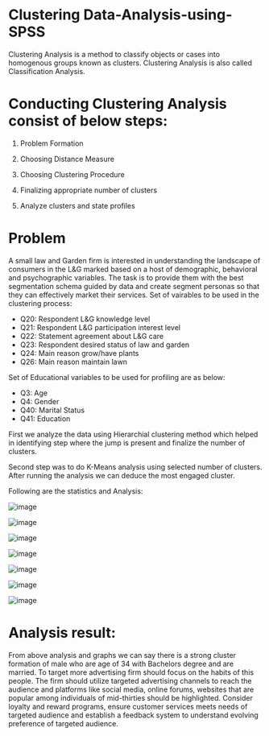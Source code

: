 # Clustering Data-Analysis-using-SPSS
Clustering Analysis is a method to classify objects or cases into homogenous groups known as clusters. Clustering Analysis is also called Classification Analysis.

# Conducting Clustering Analysis consist of below steps:
1) Problem Formation

2) Choosing Distance Measure

3) Choosing Clustering Procedure

4) Finalizing appropriate number of clusters

5) Analyze clusters and state profiles

# Problem
A small law and Garden firm is interested in understanding the landscape of consumers in the L&G marked based on a host of demographic, behavioral and psychographic variables. The task is to provide them with the best segmentation schema guided by data and create segment personas so that they can effectively market their services.
Set of vairables to be used in the clustering process:
* Q20: Respondent L&G knowledge level
* Q21: Respondent L&G participation interest level
* Q22: Statement agreement about L&G care
* Q23: Respondent desired status of law and garden
* Q24: Main reason grow/have plants
* Q26: Main reason maintain lawn
  
Set of Educational variables to be used for profiling are as below:
* Q3: Age
* Q4: Gender
* Q40: Marital Status
* Q41: Education

First we analyze the data using Hierarchial clustering method which helped in identifying step where the jump is present and finalize the number of clusters.

Second step was to do K-Means analysis using selected number of clusters. After running the analysis we can deduce the most engaged cluster. 

Following are the statistics and Analysis:

![image](https://github.com/jahnvidave04/Clustering-Data-Analysis-with-SPSS/assets/126203211/5d798f8a-6c0f-46e7-b66d-e6f78c2dd650)


![image](https://github.com/jahnvidave04/Clustering-Data-Analysis-with-SPSS/assets/126203211/e40ca0a0-6d6a-4bd8-9de6-f9eeb09705c0)


![image](https://github.com/jahnvidave04/Clustering-Data-Analysis-with-SPSS/assets/126203211/62ffc038-7297-4f32-8d11-27d256bcbb90)

![image](https://github.com/jahnvidave04/Clustering-Data-Analysis-with-SPSS/assets/126203211/eda1e1a0-5066-42ed-8e9d-3d11492b4d72)

![image](https://github.com/jahnvidave04/Clustering-Data-Analysis-with-SPSS/assets/126203211/a5f3e9b2-504f-4983-b735-ae098c1f5bce)

![image](https://github.com/jahnvidave04/Clustering-Data-Analysis-with-SPSS/assets/126203211/aad67840-db43-4f99-89de-bb0b3c0a36ab)

![image](https://github.com/jahnvidave04/Clustering-Data-Analysis-with-SPSS/assets/126203211/674c3a8e-2950-4512-995b-6603d38fe957)

# Analysis result:

From above analysis and graphs we can say there is a strong cluster formation of male who are age of 34 with Bachelors degree and are married. To target more advertising firm should focus on the habits of this people. The firm should utilize targeted advertising channels to reach the audience and platforms like social media, online forums, websites that are popular among individuals of mid-thirties should be highlighted. Consider loyalty and reward programs, ensure customer services meets needs of targeted audience and establish a feedback system to understand evolving preference of targeted audience. 

